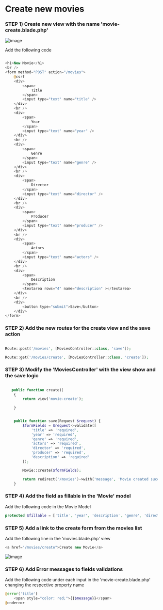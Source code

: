 # Create new movies

### STEP 1) Create new view with the name 'movie-create.blade.php'

![image](https://user-images.githubusercontent.com/31894600/194692288-50aa2ea8-5ac2-4a28-9d92-529a91985a27.png)

Add the following code

```php

<h1>New Movie</h1>
<br />
<form method="POST" action="/movies">
    @csrf
    <div>
        <span>
            Title
        </span>
        <input type="text" name="title" />
    </div>
    <br />
    <div>
        <span>
            Year
        </span>
        <input type="text" name="year" />
    </div>
    <br />
    <div>
        <span>
            Genre
        </span>
        <input type="text" name="genre" />
    </div>
    <br />
    <div>
        <span>
            Director
        </span>
        <input type="text" name="director" />
    </div>
    <br />
    <div>
        <span>
            Producer
        </span>
        <input type="text" name="producer" />
    </div>
    <br />
    <div>
        <span>
            Actors
        </span>
        <input type="text" name="actors" />
    </div>
    <br />
    <div>
        <span>
            Description
        </span>
        <textarea rows="4" name="description" ></textarea>
    </div>
    <br />
    <div>
        <button type="submit">Save</button>
    </div>
</form>

```

### STEP 2) Add the new routes for the create view and the save action

```php

Route::post('/movies', [MoviesController::class, 'save']);

Route::get('/movies/create', [MoviesController::class, 'create']);

```

### STEP 3) Modify the 'MoviesController' with the view show and the save logic


```php

   public function create()
    {
        return view('movie-create');

    }

  
    public function save(Request $request) {
        $formFields = $request->validate([
            'title' => 'required',
            'year' => 'required',
            'genre' => 'required',
            'actors' => 'required',
            'director' => 'required',
            'producer' => 'required',
            'description' => 'required'
        ]);

        Movie::create($formFields);

        return redirect('/movies')->with('message', 'Movie created successfully!');
    }
```

### STEP 4) Add the field as fillable in the 'Movie' model

Add the following code in the Movie Model

```php
protected $fillable = ['title', 'year', 'description', 'genre', 'director', 'producer', 'actors'];
```

### STEP 5) Add a link to the create form from the movies list

Add the following line in the 'movies.blade.php' view

```php
<a href="/movies/create">Create new Movie</a>
```

![image](https://user-images.githubusercontent.com/31894600/194693808-6cca3ed9-c834-4338-b6e9-ba8e3059d1f2.png)


### STEP 6) Add Error messages to fields validations

Add the following code under each input in the 'movie-create.blade.php' changing the respective property name

```php
@error('title')
    <span style="color: red;">{{$message}}</span>
@enderror
```



